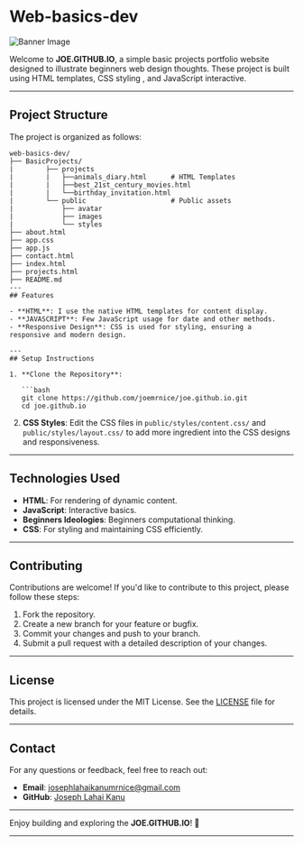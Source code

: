 # Web-basics-dev

![Banner Image](./BasicProjects/public/avatar/netflix/movies.jpeg)

Welcome to **JOE.GITHUB.IO**, a simple basic projects portfolio website designed to illustrate beginners web design thoughts. These project is built using HTML templates, CSS styling , and JavaScript interactive.

---

## Project Structure

The project is organized as follows:

```
web-basics-dev/
├── BasicProjects/
|        ├── projects
|        |   ├──animals_diary.html      # HTML Templates 
|        |   ├──best_21st_century_movies.html
|        |   └──birthday_invitation.html
|        └── public                     # Public assets
|            ├── avatar
|            ├── images
|            └── styles      
├── about.html
├── app.css              
├── app.js
├── contact.html
├── index.html
├── projects.html
├── README.md
---
## Features

- **HTML**: I use the native HTML templates for content display.
- **JAVASCRIPT**: Few JavaScript usage for date and other methods.
- **Responsive Design**: CSS is used for styling, ensuring a responsive and modern design.

---
## Setup Instructions

1. **Clone the Repository**:

   ```bash
   git clone https://github.com/joemrnice/joe.github.io.git
   cd joe.github.io
   ```
2. **CSS Styles**:
   Edit the CSS files in `public/styles/content.css/` and  `public/styles/layout.css/` to add more ingredient into the CSS designs and responsiveness.

---

## Technologies Used

- **HTML**: For rendering of dynamic content.
- **JavaScript**: Interactive basics.
- **Beginners Ideologies**: Beginners computational thinking.
- **CSS**: For styling and maintaining CSS efficiently.

---

## Contributing

Contributions are welcome! If you'd like to contribute to this project, please follow these steps:

1. Fork the repository.
2. Create a new branch for your feature or bugfix.
3. Commit your changes and push to your branch.
4. Submit a pull request with a detailed description of your changes.

---

## License

This project is licensed under the MIT License. See the [LICENSE](LICENSE) file for details.

---

## Contact

For any questions or feedback, feel free to reach out:

- **Email**: josephlahaikanumrnice@gmail.com
- **GitHub**: [Joseph Lahai Kanu](https://github.com/joemrnice)

---

Enjoy building and exploring the **JOE.GITHUB.IO**! 🚀

---
